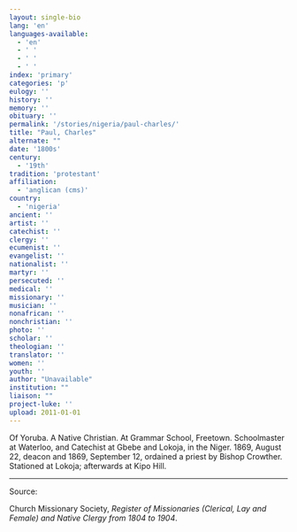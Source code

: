 ```yaml
---
layout: single-bio
lang: 'en'
languages-available:
  - 'en'
  - ' '
  - ' '
  - ' '
index: 'primary'
categories: 'p'
eulogy: ''
history: ''
memory: ''
obituary: ''
permalink: '/stories/nigeria/paul-charles/'
title: "Paul, Charles"
alternate: ""
date: '1800s'
century:
  - '19th'
tradition: 'protestant'
affiliation:
  - 'anglican (cms)'
country:
  - 'nigeria'
ancient: ''
artist: ''
catechist: ''
clergy: ''
ecumenist: ''
evangelist: ''
nationalist: ''
martyr: ''
persecuted: ''
medical: ''
missionary: ''
musician: ''
nonafrican: ''
nonchristian: ''
photo: ''
scholar: ''
theologian: ''
translator: ''
women: ''
youth: ''
author: "Unavailable"
institution: ""
liaison: ""
project-luke: ''
upload: 2011-01-01
---
```




Of Yoruba.  A Native Christian.  At Grammar School, Freetown.  Schoolmaster at Waterloo, and Catechist at Gbebe and Lokoja, in the Niger.  1869, August 22, deacon and 1869, September 12, ordained a priest by Bishop Crowther.  Stationed at Lokoja; afterwards at Kipo Hill.

---

Source:

Church Missionary Society, *Register of Missionaries (Clerical, Lay and Female) and Native Clergy from 1804 to 1904*.